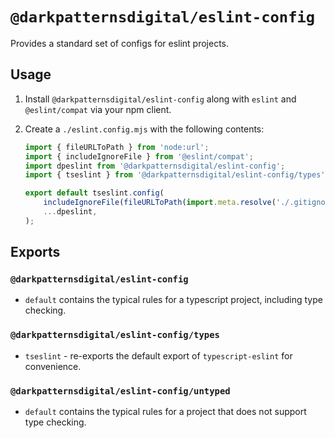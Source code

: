# `@darkpatternsdigital/eslint-config`

Provides a standard set of configs for eslint projects.

## Usage

1. Install `@darkpatternsdigital/eslint-config` along with `eslint` and
   `@eslint/compat` via your npm client.
2. Create a `./eslint.config.mjs` with the following contents:

	```js
	import { fileURLToPath } from 'node:url';
	import { includeIgnoreFile } from '@eslint/compat';
	import dpeslint from '@darkpatternsdigital/eslint-config';
	import { tseslint } from '@darkpatternsdigital/eslint-config/types';

	export default tseslint.config(
		includeIgnoreFile(fileURLToPath(import.meta.resolve('./.gitignore'))),
		...dpeslint,
	);
	```

## Exports

### `@darkpatternsdigital/eslint-config`

- `default` contains the typical rules for a typescript project, including type checking.

### `@darkpatternsdigital/eslint-config/types`

- `tseslint` - re-exports the default export of `typescript-eslint` for convenience.

### `@darkpatternsdigital/eslint-config/untyped`

- `default` contains the typical rules for a project that does not support type checking.
